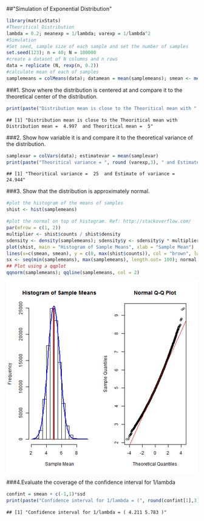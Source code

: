 ##"Simulation of Exponential Distribution"

```r
library(matrixStats)
#Theoritical Distribution
lambda = 0.2; meanexp = 1/lambda; varexp = 1/lambda^2
#Simulation
#Set seed, sample size of each sample and set the number of samples
set.seed(123); n = 40; N = 100000
#create a dataset of N columns and n rows
data = replicate (N, rexp(n, 0.2))
#calculate mean of each of samples
samplemeans = colMeans(data); datamean = mean(samplemeans); smean <- mean(samplemeans); ssd <- sd(samplemeans)
```
###1. Show where the distribution is centered at and compare it to the theoretical center of the distribution.

```r
print(paste("Distribution mean is close to the Theoritical mean with ", "Distribution mean = ", round(smean,3), " and Theoritical mean = ", round(meanexp,3)))
```

```
## [1] "Distribution mean is close to the Theoritical mean with  Distribution mean =  4.997  and Theoritical mean =  5"
```
###2. Show how variable it is and compare it to the theoretical variance of the distribution.

```r
samplevar = colVars(data); estimatevar = mean(samplevar)
print(paste("Theoritical variance = ", round (varexp,3), " and Estimate of variance = ", round(estimatevar,3)))
```

```
## [1] "Theoritical variance =  25  and Estimate of variance =  24.944"
```
###3. Show that the distribution is approximately normal.

```r
#plot the histogram of the means of samples
shist <- hist(samplemeans)
```

```r
#plot the normal on top of histogram. Ref: http://stackoverflow.com/
par(mfrow = c(1, 2))
multiplier <- shist$counts / shist$density
sdensity <- density(samplemeans); sdensity$y <- sdensity$y * multiplier[1]
plot(shist, main = "Histogram of Sample Means", xlab = "Sample Mean")
lines(x=c(smean, smean), y = c(0, max(shist$counts)), col = "brown", lwd = 4)
sx <- seq(min(samplemeans), max(samplemeans), length.out= 100); normal <- dnorm(x = sx, mean = smean, sd = ssd); lines(sx, normal * multiplier[1], col = "blue", lwd = 2)
## Plot using a qqplot
qqnorm(samplemeans); qqline(samplemeans, col = 2)
```

![plot of chunk q3part2](figure/q3part2.png) 

###4.Evaluate the coverage of the confidence interval for 1/lambda

```r
confint = smean + c(-1,1)*ssd
print(paste("Confidence interval for 1/lambda = (", round(confint[1],3), round(confint[2],3), ")"))
```

```
## [1] "Confidence interval for 1/lambda = ( 4.211 5.783 )"
```
